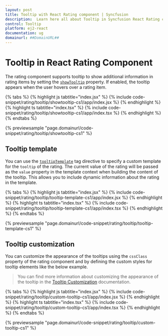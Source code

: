 ```yaml
---
layout: post
title: Tooltip with React Rating component | Syncfusion
description:  Learn here all about Tooltip in Syncfusion React Rating component of Syncfusion Essential JS 2 and more.
control: Tooltip
platform: ej2-react
documentation: ug
domainurl: ##DomainURL##
---
```



# Tooltip in React Rating Component

The rating component supports tooltip to show additional information in rating items by setting the [`showTooltip`](https://ej2.syncfusion.com/react/documentation/api/rating#showtooltip) property. If enabled, the tooltip appears when the user hovers over a rating item.

{% tabs %}
{% highlight js tabtitle="index.jsx" %}
{% include code-snippet/rating/tooltip/showtooltip-cs1/app/index.jsx %}
{% endhighlight %}
{% highlight ts tabtitle="index.tsx" %}
{% include code-snippet/rating/tooltip/showtooltip-cs1/app/index.tsx %}
{% endhighlight %}
{% endtabs %}

{% previewsample "page.domainurl/code-snippet/rating/tooltip/showtooltip-cs1" %}

## Tooltip template

You can use the [`tooltipTemplate`](https://ej2.syncfusion.com/react/documentation/api/rating#tooltiptemplate) tag directive to specify a custom template for the `tooltip` of the rating. The current value of the rating will be passed as the `value` property in the template context when building the content of the tooltip. This allows you to include dynamic information about the rating in the template.

{% tabs %}
{% highlight js tabtitle="index.jsx" %}
{% include code-snippet/rating/tooltip/tooltip-template-cs1/app/index.jsx %}
{% endhighlight %}
{% highlight ts tabtitle="index.tsx" %}
{% include code-snippet/rating/tooltip/tooltip-template-cs1/app/index.tsx %}
{% endhighlight %}
{% endtabs %}

{% previewsample "page.domainurl/code-snippet/rating/tooltip/tooltip-template-cs1" %}

## Tooltip customization

You can customize the appearance of the tooltips using the `cssClass` property of the rating component and by defining the custom styles for tooltip elements like the below example.

> You can find more information about customizing the appearance of the tooltip in the [Tooltip Customization](https://ej2.syncfusion.com/react/documentation/tooltip/style/) documentation.

{% tabs %}
{% highlight js tabtitle="index.jsx" %}
{% include code-snippet/rating/tooltip/custom-tooltip-cs1/app/index.jsx %}
{% endhighlight %}
{% highlight ts tabtitle="index.tsx" %}
{% include code-snippet/rating/tooltip/custom-tooltip-cs1/app/index.tsx %}
{% endhighlight %}
{% endtabs %}

{% previewsample "page.domainurl/code-snippet/rating/tooltip/custom-tooltip-cs1" %}
